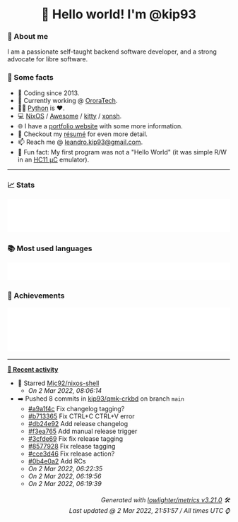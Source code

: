<!-- README template, populated using this action:
     https://github.com/kip93/kip93/blob/main/.github/workflows/readme.yml. -->

<h1 align="center">👋 Hello world! I'm @kip93</h1> <!-- LOGIN => username -->

### 👤 About me

I am a passionate self-taught backend software developer, and a strong advocate for libre software.


### 💬 Some facts

* 📅 Coding since 2013.
* 💼 Currently working @ [OroraTech](https://ororatech.com/).
* 👨‍💻 [Python](https://github.com/search?q=user%3Akip93&l=python) is ❤️. <!-- LOGIN => username -->
* 💻 [NixOS](https://github.com/NixOS/) /
     [Awesome](https://github.com/awesomeWM/) /
     [kitty](https://github.com/kovidgoyal/kitty/) /
     [xonsh](https://github.com/xonsh/).
* 🌐 I have a [portfolio website](https://kip93.net/) with some more information.
* 📝 Checkout my [résumé](https://kip93.net/resume/) for even more detail.
* 📫 Reach me @ [leandro.kip93@gmail.com](mailto:leandro.kip93@gmail.com).
* 🎲 Fun fact: My first program was not a "Hello World" (it was simple R/W in an [HC11 µC](https://en.wikipedia.org/wiki/68HC11) emulator).


-----------------------------------------------------------------------------------------------------------------------


### 📈 Stats

![](./stats.svg)


### 📚 Most used languages <!-- by percentage, in decreasing order -->

![](./languages.svg)


### 🏅 Achievements

![](./achievements.svg)


-----------------------------------------------------------------------------------------------------------------------


**[📰 Recent activity](https://github.com/kip93)**
* 🌟 Starred [Mic92/nixos-shell](https://github.com/Mic92/nixos-shell)
  * *On 2 Mar 2022, 08:06:14*
* ➡️ Pushed 8 commits in [kip93/qmk-crkbd](https://github.com/kip93/qmk-crkbd) on branch `main`
  * [#a9a1f4c](https://github.com/kip93/qmk-crkbd/commit/a9a1f4c) Fix changelog tagging?
  * [#b713365](https://github.com/kip93/qmk-crkbd/commit/b713365) Fix CTRL+C CTRL+V error
  * [#db24e92](https://github.com/kip93/qmk-crkbd/commit/db24e92) Add release changelog
  * [#f3ea765](https://github.com/kip93/qmk-crkbd/commit/f3ea765) Add manual release trigger
  * [#3cfde69](https://github.com/kip93/qmk-crkbd/commit/3cfde69) Fix fix release tagging
  * [#8577928](https://github.com/kip93/qmk-crkbd/commit/8577928) Fix release tagging
  * [#cce3d46](https://github.com/kip93/qmk-crkbd/commit/cce3d46) Fix release action?
  * [#0b4e0a2](https://github.com/kip93/qmk-crkbd/commit/0b4e0a2) Add RCs
  * *On 2 Mar 2022, 06:22:35*
  * *On 2 Mar 2022, 06:19:56*
  * *On 2 Mar 2022, 06:19:39*
 <!-- Last activity -->


<h6 align="right"><em>
    Generated with <a href="https://github.com/lowlighter/metrics/tree/latest/">lowlighter/metrics v3.21.0</a> 🛠️<br> <!-- VERSION => MAJOR.minor.patch -->
    Last updated @ 2 Mar 2022, 21:51:57 / All times UTC ⌚ <!-- meta.generated => DD/MM/YYYY, hh:mm -->
</em></h6>
